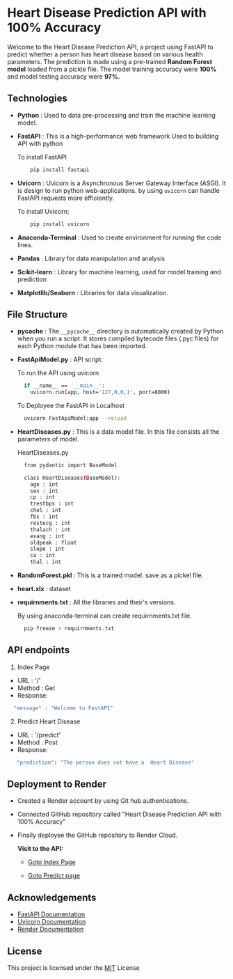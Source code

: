 
# Heart Disease Prediction API with 100% Accuracy

Welcome to the Heart Disease Prediction API, a project using FastAPI to predict whether a person has heart disease based on various health parameters. The prediction is made using a pre-trained **Random Forest model** loaded from a pickle file. The model training accuracy were **100%** and model testing accuracy were **97%.** 


## Technologies

- **Python** : Used to data pre-processing and train the machine learning model. 

- **FastAPI** : This is a high-performance web framework Used to building API with python

    To install FastAPI

    ```bash
        pip install fastapi
    ```

- **Uvicorn** : Uvicorn is a Asynchronous Server Gateway Interface (ASGI). It is design to run python web-applications. by using `uvicorn` can handle FastAPI requests more efficiently. 

    To install Uvicorn:

    ```bash
        pip install uvicorn
    ```

- **Anaconda-Terminal** : Used to create environment for running the code lines. 

- **Pandas** : Library for data manipulation and analysis 

- **Scikit-learn** : Library for machine learning, used for model training and prediction

- **Matplotlib/Seaborn** : Libraries for data visualization.

## File Structure

- **__pycache__** : The `__pycache__` directory is automatically created by Python when you run a script. It stores compiled bytecode files (.pyc files) for each Python module that has been imported. 

- **FastApiModel.py** : API script. 

  To run the API using uvicorn 

  ```bash
    if __name__ == '__main__':
      uvicorn.run(app, host='127,0,0,1', port=8000)
  ```

  To Deployee the FastAPI in Localhost

  ```bash
    uvicorn FastApiModel:app --reload
  ```

- **HeartDiseases.py** : This is a data model file. In this file consists all the parameters of model.

  HeartDiseases.py

  ```bash
    from pydantic import BaseModel

    class HeartDiseases(BaseModel):
      age : int
      sex : int
      cp : int
      trestbps : int
      chol : int
      fbs : int
      restecg : int
      thalach : int
      exang : int
      oldpeak : float
      slope : int
      ca : int
      thal : int
  ```
- **RandomForest.pkl** : This is a trained model. save as a pickel file. 

- **heart.xlx** : dataset

- **requirnments.txt** : All the libraries and their's versions. 

  By using anaconda-terminal can create requirnments.txt file.

  ```bash
    pip freeze > requirnments.txt
  ```

## API endpoints

1. Index Page

- URL : '/'
- Method : Get
- Response: 

```bash
  "message" : "Welcome to FastAPI"
```

2. Predict Heart Disease

- URL : '/predict'
- Method : Post
- Response:

```bash
   "prediction": "The person does not have a  Heart Disease"
```


## Deployment to Render

- Created a Render account by using Git hub authentications. 
- Connected GitHub repository called "Heart Disease Prediction API with 100% Accuracy" 
- Finally deployee the GitHub repository to Render Cloud. 

  **Visit to the API:**

  - [Goto Index Page](https://fastapi-application-ktuz.onrender.com/)

  - [Goto Predict page](https://fastapi-application-ktuz.onrender.com/docs)


  


## Acknowledgements

 - [FastAPI Documentation](https://fastapi.tiangolo.com/)
 - [Uvicorn Documentation](https://www.uvicorn.org/)
 - [Render Documentation](https://docs.render.com/)


## License

This project is licensed under the [MIT](https://choosealicense.com/licenses/mit/)
 License

